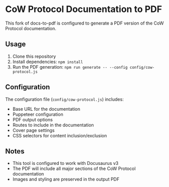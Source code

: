 # CoW Protocol Documentation to PDF

This fork of docs-to-pdf is configured to generate a PDF version of the CoW Protocol documentation.

## Usage

1. Clone this repository
2. Install dependencies: `npm install`
3. Run the PDF generation: `npm run generate -- --config config/cow-protocol.js`

## Configuration

The configuration file (`config/cow-protocol.js`) includes:

- Base URL for the documentation
- Puppeteer configuration
- PDF output options
- Routes to include in the documentation
- Cover page settings
- CSS selectors for content inclusion/exclusion

## Notes

- This tool is configured to work with Docusaurus v3
- The PDF will include all major sections of the CoW Protocol documentation
- Images and styling are preserved in the output PDF